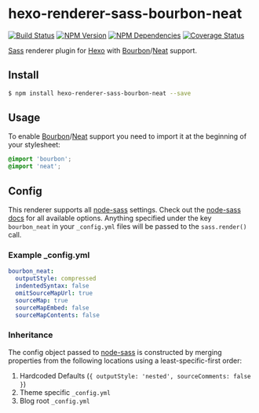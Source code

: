 # hexo-renderer-sass-bourbon-neat

[![Build Status](https://travis-ci.org/vandreleal/hexo-renderer-sass-bourbon-neat.svg)](https://travis-ci.org/vandreleal/hexo-renderer-sass-bourbon-neat)
[![NPM Version](https://badge.fury.io/js/hexo-renderer-sass-bourbon-neat.svg)](http://badge.fury.io/js/hexo-renderer-sass-bourbon-neat)
[![NPM Dependencies](https://david-dm.org/vandreleal/hexo-renderer-sass-bourbon-neat.svg)](https://www.npmjs.com/package/hexo-renderer-sass-bourbon-neat)
[![Coverage Status](https://coveralls.io/repos/github/vandreleal/hexo-renderer-sass-bourbon-neat/badge.svg?branch=master)](https://coveralls.io/github/vandreleal/hexo-renderer-sass-bourbon-neat?branch=master)

[Sass] renderer plugin for [Hexo] with [Bourbon]/[Neat] support.

## Install
```sh
$ npm install hexo-renderer-sass-bourbon-neat --save
```

## Usage
To enable [Bourbon]/[Neat] support you need to import it at the beginning of your stylesheet:

``` scss
@import 'bourbon';
@import 'neat';
```

## Config
This renderer supports all [node-sass] settings. Check out the [node-sass docs] for all available options. Anything specified under the key `bourbon_neat` in your `_config.yml` files will
be passed to the `sass.render()` call.

### Example _config.yml
```yaml
bourbon_neat:
  outputStyle: compressed
  indentedSyntax: false
  omitSourceMapUrl: true
  sourceMap: true
  sourceMapEmbed: false
  sourceMapContents: false
```

### Inheritance
The config object passed to [node-sass] is constructed by merging properties from
the following locations using a least-specific-first order:

1. Hardcoded Defaults (`{ outputStyle: 'nested', sourceComments: false }`)
2. Theme specific `_config.yml`
3. Blog root `_config.yml`

[Hexo]: http://hexo.io/
[Sass]: http://sass-lang.com/
[Bourbon]: http://bourbon.io/
[Neat]: http://neat.bourbon.io/
[node-sass]: https://github.com/sass/node-sass
[node-sass docs]: https://github.com/sass/node-sass#options